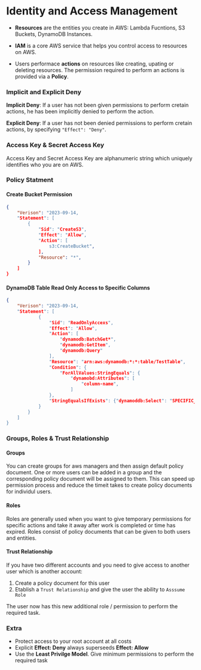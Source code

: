 # Identity and Access Management

- **Resources** are the entities you create in AWS: Lambda Fucntions, S3 Buckets,
DynamoDB Instances.

- **IAM** is a core AWS service that helps you control access to
resources on AWS.

- Users performace **actions** on resources like creating, upating or deleting
resources. The permission required to perform an actions is provided via a
**Policy**.

### Implicit and Explicit Deny

**Implicit Deny**: If a user has not been given permissions to perform cretain
actions, he has been implicitly denied to perform the action.

**Explicit Deny**: If a user has not been denied permissions to perform cretain
actions, by specifying `"Effect": "Deny"`.

### Access Key & Secret Access Key

Access Key and Secret Access Key are alphanumeric string which uniquely
identifies who you are on AWS.

### Policy Statment

#### Create Bucket Permission

```json
{
    "Verison": "2023-09-14,
    "Statement": [
        {
            "Sid": "CreateS3",
            "Effect": "Allow",
            "Action": [
                s3:CreateBucket",
            ],
            "Resource": "*",
        }
    ]
}
```

#### DynamoDB Table Read Only Access to Specific Columns

```json
{
    "Verison": "2023-09-14,
    "Statement": [
            {
                "Sid": "ReadOnlyAccexs",
                "Effect": "Allow",
                "Action": [
                    "dynamodb:BatchGet*",
                    "dynamodb:GetItem",
                    "dynamodb:Query"
                ],
                "Resource": "arn:aws:dynamodb:*:*:table/TestTable",
                "Condition": {
                    "ForAllValues:StringEquals": {
                        "dynamobd:Attributes": [
                            "column-name",
                        ]
                },
                "StringEqualsIfExists": {"dynamoddb:Select": "SPECIFIC_ATTRIBUTES"}
            }
        }
    ]
}
```

### Groups, Roles & Trust Relationship

#### Groups
You can create groups for aws managers and then assign default policy document.
One or more users can be added in a group and the corresponding policy document
will be assigned to them. This can speed up permission process and reduce the
timeit takes to create policy documents for individul users.

#### Roles
Roles are generally used when you want to give temporary permissions for
specific actions and take it away after work is completed or time has expired.
Roles consist of policy documents that can be given to both users and entities.

#### Trust Relationship
If you have two different accounts and you need to give access to another user
which is another account:

1. Create a policy document for this user
2. Etablish a `Trust Relationship` and give the user the ability to
`Asssume Role`

The user now has this new additional role / permission to perform the required task.

### Extra

* Protect access to your root account at all costs 
* Explicit **Effect: Deny** always superseeds **Effect: Allow**
* Use the **Least Privilge Model**. Give minimum permissions to perform the required task

